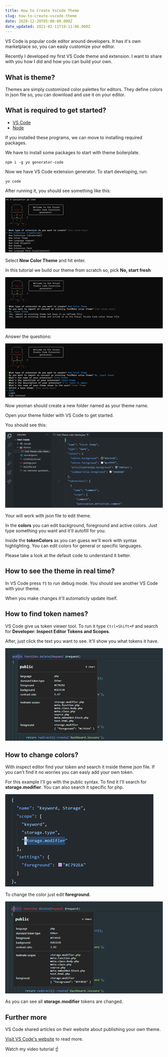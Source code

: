 ```yaml
---
title: How to Create VsCode Theme
slug: how-to-create-vscode-theme
date: 2020-12-20T05:00:00.000Z
date_updated: 2021-02-11T19:11:06.000Z
---
```


VS Code is popular code editor around developers. It has it's own marketplace so, you can easly customize your editor.

Recently I developed my first VS Code theme and extension. I want to share with you how I did and how you can build your own.

## What is theme?

Themes are simply customized color palettes for editors. They define colors in json file so, you can download and use it on your editor.

## What is required to get started?

- [VS Code](https://code.visualstudio.com/)
- [Node](https://nodejs.org/en/)

If you installed these programs, we can move to installing required packages.

We have to install some packages to start with theme boilerplate.

    npm i -g yo generator-code
    

Now we have VS Code extension generator. To start developing, run:

    yo code
    

After running it, you should see something like this:

![yo-code-screenshot-1](yo-code-screenshot-1.png)

Select **New Color Theme** and hit enter.

In this tutorial we build our theme from scratch so, pick **No, start fresh**

![yo-code-screenshot-2](yo-code-screenshot-2.png)

Answer the questions:

![yo-code-screenshot-3](yo-code-screenshot-3.png)

Now yeoman should create a new folder named as your theme name.

Open your theme folder with VS Code to get started.

You should see this:

![screenshot-4](screenshot-4.png)

Your will work with json file to edit theme.

In the **colors** you can edit background, foreground and active colors. Just type something you want and it'll autofill for you.

Inside the **tokenColors** as you can guess we'll work with syntax highlighting. You can edit colors for general or specific languages.

Please take a look at the default code to understand it better.

## How to see the theme in real time?

In VS Code press `f5` to run debug mode. You should see another VS Code with your theme.

When you make changes it'll automaticly update itself.

## How to find token names?

VS Code give us token viewer tool. To run it type `Ctrl+Shift+P` and search for **Developer: Inspect Editor Tokens and Scopes**.

After, just click the text you want to see. It'll show you what tokens it have.

![screenshot-5](screenshot-5.png)

## How to change colors?

With inspect editor find your token and search it inside theme json file. If you can't find it no worries you can easly add your own token.

For this example I'll go with the public syntax. To find it I'll search for **storage.modifier**. You can also search it specific for php.

![screenshot-6](screenshot-6.png)

To change the color just edit **foreground**.

![screenshot-7](screenshot-7.png)

As you can see all **storage.modifier** tokens are changed.

## Further more

VS Code shared articles on their website about publishing your own theme.

[Visit VS Code's website](https://code.visualstudio.com/api/extension-guides/color-theme) to read more.

Watch my video tutorial ☝
